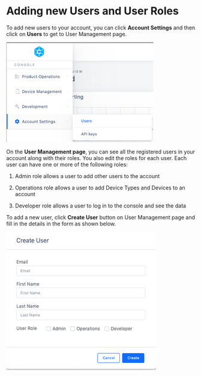 ﻿# Adding new Users and User Roles

To add new users to your account, you can click  **Account Settings**  and then click on  **Users**  to get to User Management page.

![](../img/Screen_Shot_2020-07-07_at_8.57.43_PM.png)

On the  **User Management page**, you can see all the registered users in your account along with their roles. You also edit the roles for each user. Each user can have one or more of the following roles:

1. Admin role allows a user to add other users to the account

2. Operations role allows a user to add Device Types and Devices to an account

3. Developer role allows a user to log in to the console and see the data

To add a new user, click  **Create User**  button on User Management page and fill in the details in the form as shown below.

![](../img/Screen_Shot_2020-07-07_at_8.58.11_PM.png)
